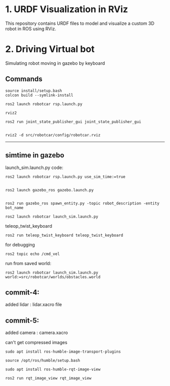 # 1. URDF Visualization in RViz

This repository contains URDF files to model and visualize a custom 3D robot in ROS using RViz.

# 2. Driving Virtual bot

Simulating robot moving in gazebo by keyboard


## Commands
```
source install/setup.bash
colcon build --symlink-install

ros2 launch robotcar rsp.launch.py
```

```
rviz2

ros2 run joint_state_publisher_gui joint_state_publisher_gui


rviz2 -d src/robotcar/config/robotcar.rviz
```
---

## simtime in gazebo
launch_sim.launch.py code:
```
ros2 launch robotcar rsp.launch.py use_sim_time:=true


ros2 launch gazebo_ros gazebo.launch.py


ros2 run gazebo_ros spawn_entity.py -topic robot_description -entity bot_name

```
```
ros2 launch robotcar launch_sim.launch.py

```
teleop_twist_keyboard
```
ros2 run teleop_twist_keyboard teleop_twist_keyboard
```
for debugging
```
ros2 topic echo /cmd_vel   
```
run from saved world:
```
ros2 launch robotcar launch_sim.launch.py world:=src/robotcar/worlds/obstacles.world

```
## commit-4:

added lidar : lidar.xacro file

## commit-5:
added camera : camera.xacro

can't get compressed images
```
sudo apt install ros-humble-image-transport-plugins

source /opt/ros/humble/setup.bash

sudo apt install ros-humble-rqt-image-view

ros2 run rqt_image_view rqt_image_view

```

<!-- ## 📁 Project Structure -->

